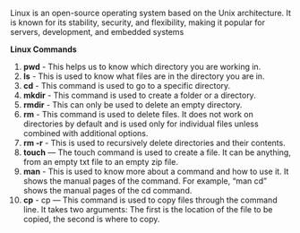 Linux is an open-source operating system based on the Unix architecture. It is known for its stability, security, and flexibility, making it popular for servers, development, and embedded systems

**Linux Commands**

1. **pwd** - This helps us to know which directory you are working in.
2. **ls** - This is used to know what files are in the directory you are in.
3. **cd** -  This command is used to go to a specific directory.
4. **mkdir** - This command is used to create a folder or a directory.
5. **rmdir** - This can only be used to delete an empty directory.
6. **rm** -  This command is used to delete files. It does not work on directories by default and is used only for individual files unless combined with additional options.
7. **rm -r** - This is used to recursively delete directories and their contents.
8. **touch** — The touch command is used to create a file. It can be anything, from an empty txt file to an empty zip file.
9. **man** -  This is used to know more about a command and how to use it. It shows the manual pages of the command. For example, “man cd” shows the manual pages of the cd command.
10. **cp** -  cp — This command is used to copy files through the command line. It takes two arguments: The first is the location of the file to be copied, the second is where to copy.
